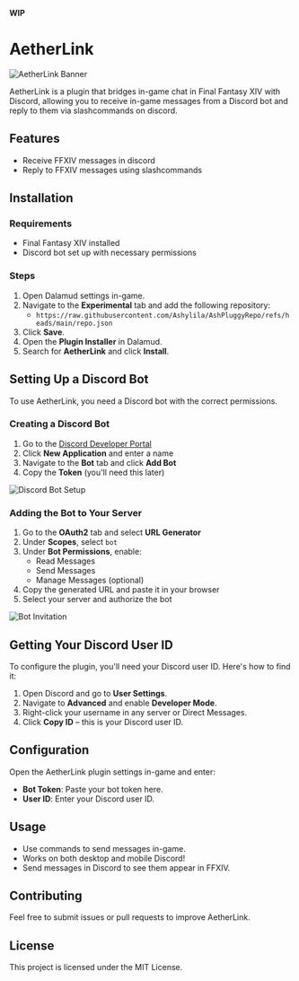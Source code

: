**WIP**
# AetherLink

![AetherLink Banner]((https://i.imgur.com/ZN17lwO.png))

AetherLink is a plugin that bridges in-game chat in Final Fantasy XIV with Discord, allowing you to receive in-game messages from a Discord bot and reply to them via slashcommands on discord.

## Features
- Receive FFXIV messages in discord
- Reply to FFXIV messages using slashcommands

## Installation

### Requirements
- Final Fantasy XIV installed
- Discord bot set up with necessary permissions

### Steps
1. Open Dalamud settings in-game.
2. Navigate to the **Experimental** tab and add the following repository:
   - `https://raw.githubusercontent.com/Ashylila/AshPluggyRepo/refs/heads/main/repo.json`
3. Click **Save**.
4. Open the **Plugin Installer** in Dalamud.
5. Search for **AetherLink** and click **Install**.

## Setting Up a Discord Bot

To use AetherLink, you need a Discord bot with the correct permissions.

### Creating a Discord Bot
1. Go to the [Discord Developer Portal](https://discord.com/developers/applications)
2. Click **New Application** and enter a name
3. Navigate to the **Bot** tab and click **Add Bot**
4. Copy the **Token** (you'll need this later)

![Discord Bot Setup](image_url)

### Adding the Bot to Your Server
1. Go to the **OAuth2** tab and select **URL Generator**
2. Under **Scopes**, select `bot`
3. Under **Bot Permissions**, enable:
   - Read Messages
   - Send Messages
   - Manage Messages (optional)
4. Copy the generated URL and paste it in your browser
5. Select your server and authorize the bot

![Bot Invitation](image_url)

## Getting Your Discord User ID
To configure the plugin, you'll need your Discord user ID. Here's how to find it:
1. Open Discord and go to **User Settings**.
2. Navigate to **Advanced** and enable **Developer Mode**.
3. Right-click your username in any server or Direct Messages.
4. Click **Copy ID** – this is your Discord user ID.

## Configuration
Open the AetherLink plugin settings in-game and enter:
- **Bot Token**: Paste your bot token here.
- **User ID**: Enter your Discord user ID.

## Usage
- Use commands to send messages in-game.
- Works on both desktop and mobile Discord!
- Send messages in Discord to see them appear in FFXIV.

## Contributing
Feel free to submit issues or pull requests to improve AetherLink.

## License
This project is licensed under the MIT License.

